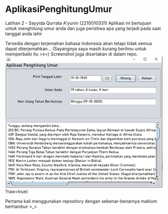 # AplikasiPenghitungUmur
 Latihan 2 - Sayyida Qurrata A'yunin (2210010331)
 Aplikasi ini bertujuan untuk menghitung umur anda dan juga peristiwa apa yang terjadi pada saat tanggal anda lahir
 
 Tersedia dengan terjemahan bahasa Indonesia akan tetapi tidak semua dapat diterjemahkan... 
 (Sayangnya saya masih kurang berilmu untuk memperbaiki itu >x<)
 Screenshot juga disertakan di dalam repo.
 ![App Screenshot](https://github.com/QorryNezt/AplikasiPenghitungUmur/blob/master/Aplikasi%20Penghitung%20Umur%20Sample.png)?raw=true)

 Pertama kali menggunakan repository dengan sebenar-benarnya maklum berhambur >_<
